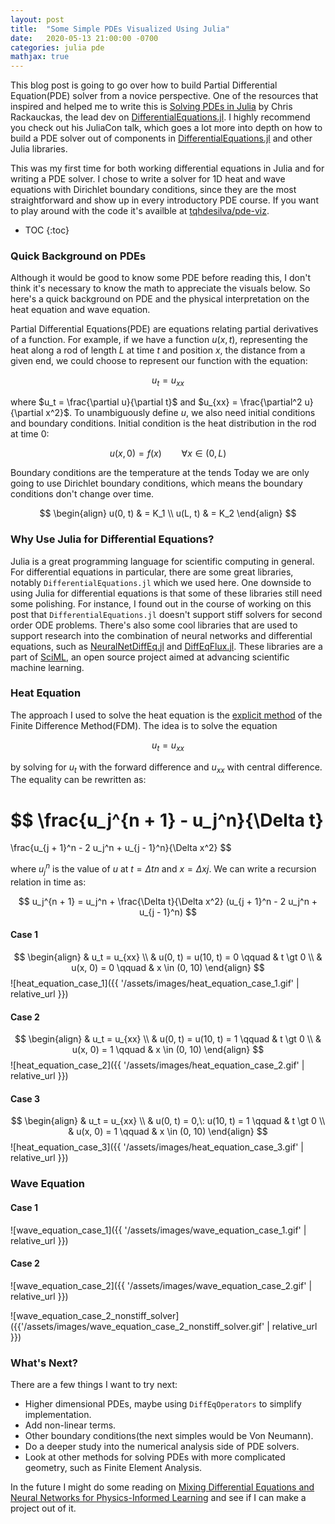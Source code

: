 ```yaml
---
layout: post
title:  "Some Simple PDEs Visualized Using Julia"
date:   2020-05-13 21:00:00 -0700
categories: julia pde
mathjax: true
---
```


This blog post is going to go over how to build
Partial Differential Equation(PDE) solver from a novice perspective.
One of the resources that inspired and helped me to write this is
[Solving PDEs in Julia](https://nextjournal.com/sosiris-diffeq/pde-2018) by
Chris Rackauckas, the lead dev on 
[DifferentialEquations.jl](https://docs.sciml.ai/stable/index.html).
I highly recommend you check out his JuliaCon talk, which goes a lot more into
depth on how to build a PDE solver out of components in 
[DifferentialEquations.jl](https://docs.sciml.ai/stable/index.html)
and other Julia libraries.


This was my first time for both working differential equations in Julia
and for writing a PDE solver.
I chose to write a solver for 1D heat and wave equations
with Dirichlet boundary conditions, since they are
the most straightforward and show up in
every introductory PDE course.
If you want to play around with the code it's availble at
[tqhdesilva/pde-viz](https://github.com/tqhdesilva/pde-viz).


* TOC
{:toc}

### Quick Background on PDEs
Although it would be good to know some PDE before reading this,
I don't think it's necessary to know the math to appreciate the visuals below.
So here's a quick background on PDE and the physical interpretation on the heat
equation and wave equation.

Partial Differential Equations(PDE) are equations relating partial derivatives
of a function. For example, if we have a function $u(x, t)$, representing the heat
along a rod of length $L$ at time $t$ and position $x$, the distance from a given end, we could
choose to represent our function with the equation:

$$
  u_t = u_{xx}
$$

where $u_t = \frac{\partial u}{\partial t}$ and
$u_{xx} = \frac{\partial^2 u}{\partial x^2}$.
To unambiguously define $u$, we also need initial conditions
and boundary conditions. Initial condition is the heat distribution
in the rod at time $0$:

$$
  u(x, 0) = f(x) \qquad \forall x \in (0, L)
$$

Boundary conditions are  the temperature at the tends
Today we are only going to use Dirichlet boundary conditions,
which means the boundary conditions don't change over time.

$$
\begin{align}
  u(0, t) & = K_1 \\
  u(L, t) & = K_2
\end{align}
$$

### Why Use Julia for Differential Equations?
Julia is a great programming language for scientific computing in general.
For differential equations in particular, there are some great libraries, notably
`DifferentialEquations.jl` which we used here.
One downside to using Julia for differential equations is that some of these
libraries still need some polishing. For instance, I found out in the course of
working on this post that `DifferentialEquations.jl` doesn't support stiff
solvers for second order ODE problems.
There's also some cool libraries that are used to support research into the
combination of neural networks and
differential equations, such as
[NeuralNetDiffEq.jl](https://github.com/JuliaDiffEq/NeuralNetDiffEq.jl)
and
[DiffEqFlux.jl](https://github.com/JuliaDiffEq/DiffEqFlux.jl).
These libraries are a part of [SciML](https://sciml.ai/), an open source project aimed at advancing scientific
machine learning.



### Heat Equation
The approach I used to solve the heat equation is the 
[explicit method](https://en.wikipedia.org/wiki/Finite_difference_method#Explicit_method)
of the Finite Difference Method(FDM). The idea is to solve the equation

$$u_t = u_{xx}$$

by solving for $u_t$ with the forward difference and $u_{xx}$ with central difference.
The equality can be rewritten as:

$$
  \frac{u_j^{n + 1} - u_j^n}{\Delta t}
  =
  \frac{u_{j + 1}^n - 2 u_j^n + u_{j - 1}^n}{\Delta x^2}
$$

where $u_j^n$ is the value of $u$ at $t = \Delta t n$
and $x = \Delta x j$.
We can write a recursion relation in time as:

$$
u_j^{n + 1} = u_j^n + \frac{\Delta t}{\Delta x^2} (u_{j + 1}^n - 2 u_j^n + u_{j - 1}^n)
$$

#### Case 1
$$
\begin{align}
& u_t = u_{xx} \\
& u(0, t) = u(10, t) = 0 \qquad & t \gt 0 \\
& u(x, 0) = 0 \qquad & x \in (0, 10)
\end{align}
$$
![heat_equation_case_1]({{ '/assets/images/heat_equation_case_1.gif' | relative_url }})

#### Case 2
$$
\begin{align}
& u_t = u_{xx} \\
& u(0, t) = u(10, t) = 1 \qquad & t \gt 0 \\
& u(x, 0) = 1 \qquad & x \in (0, 10)
\end{align}
$$
![heat_equation_case_2]({{ '/assets/images/heat_equation_case_2.gif' |
relative_url }})

#### Case 3
$$
\begin{align}
& u_t = u_{xx} \\
& u(0, t) = 0,\: u(10, t) = 1 \qquad & t \gt 0 \\
& u(x, 0) = 1 \qquad & x \in (0, 10)
\end{align}
$$
![heat_equation_case_3]({{ '/assets/images/heat_equation_case_3.gif' | relative_url }})


### Wave Equation
#### Case 1
![wave_equation_case_1]({{ '/assets/images/wave_equation_case_1.gif' | relative_url }})

#### Case 2
![wave_equation_case_2]({{ '/assets/images/wave_equation_case_2.gif' | relative_url }})


![wave_equation_case_2_nonstiff_solver]({{'/assets/images/wave_equation_case_2_nonstiff_solver.gif' | relative_url }})


### What's Next?
There are a few things I want to try next:
- Higher dimensional PDEs, maybe using `DiffEqOperators` to simplify implementation.
- Add non-linear terms.
- Other boundary conditions(the next simples would be Von Neumann).
- Do a deeper study into the numerical analysis side of PDE solvers.
- Look at other methods for solving PDEs with more complicated geometry, such as
  Finite Element Analysis.

In the future I might do some reading on 
[Mixing Differential Equations and Neural Networks for Physics-Informed Learning](https://mitmath.github.io/18337/lecture15/diffeq_machine_learning)
and see if I can make a project out of it.
